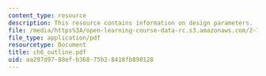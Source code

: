 ```yaml
---
content_type: resource
description: This resource contains information on design parameters.
file: /media/https%3A/open-learning-course-data-rc.s3.amazonaws.com/2-782j-design-of-medical-devices-and-implants-spring-2006/aa297d9788efb36875b28418fb890128_ch6_outline.pdf
file_type: application/pdf
resourcetype: Document
title: ch6_outline.pdf
uid: aa297d97-88ef-b368-75b2-8418fb890128
---
```

